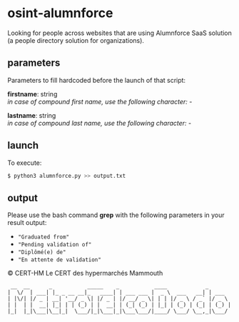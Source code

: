 # osint-alumnforce

Looking for people across websites that are using Alumnforce SaaS solution (a people directory solution for organizations).

## parameters

Parameters to fill hardcoded before the launch of that script:

**firstname**: string   
*in case of compound first name, use the following character: -*

**lastname**: string   
*in case of compound last name, use the following character: -*

## launch

To execute: 
```bash
$ python3 alumnforce.py >> output.txt
```

## output

Please use the bash command **grep** with the following parameters in your result output:   
- ``"Graduated from"``   
- ``"Pending validation of"`` 
- ``"Diplômé(e) de"`` 
- ``"En attente de validation"``  

© CERT-HM Le CERT des hypermarchés Mammouth
```
 __  __      _           _____    _           ____            _
|  \/  | ___| |_ _ __ __|_   ____| | ___ ___ |  _ \  ___   __| | ___
| |\/| |/ _ | __| '__/ _ \| |/ _ | |/ __/ _ \| | | |/ _ \ / _` |/ _ \
| |  | |  __| |_| | | (_) | |  __| | (_| (_) | |_| | (_) | (_| | (_) |
|_|  |_|\___|\__|_|  \___/|_|\___|_|\___\___/|____/ \___/ \__,_|\___/
```
